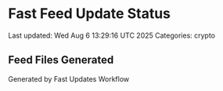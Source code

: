 # Fast Feed Update Status
Last updated: Wed Aug  6 13:29:16 UTC 2025
Categories: crypto

## Feed Files Generated

Generated by Fast Updates Workflow
